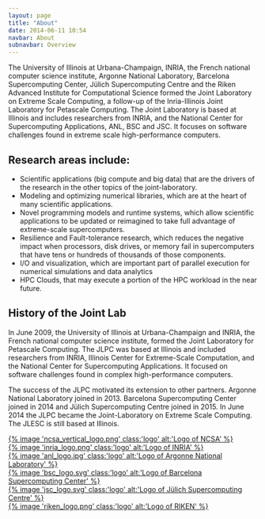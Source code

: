 ```yaml
---
layout: page
title: "About"
date: 2014-06-11 10:54
navbar: About
subnavbar: Overview
---
```


The University of Illinois at Urbana-Champaign, INRIA, the French national computer science institute, Argonne National Laboratory,
Barcelona Supercomputing Center, Jülich Supercomputing Centre and the Riken Advanced Institute for Computational Science formed the
Joint Laboratory on Extreme Scale Computing, a follow-up of the Inria-Illinois Joint Laboratory for Petascale Computing.
The Joint Laboratory is based at Illinois and includes researchers from INRIA, and the National Center for Supercomputing Applications,
ANL, BSC and JSC.
It focuses on software challenges found in extreme scale high-performance computers.

## Research areas include:

* Scientific applications (big compute and big data) that are the drivers of the research in the other topics of the joint-laboratory.
* Modeling and optimizing numerical libraries, which are at the heart of many scientific applications.
* Novel programming models and runtime systems, which allow scientific applications to be updated or reimagined
to take full advantage of extreme-scale supercomputers.
* Resilience and Fault-tolerance research, which reduces the negative impact when processors,
disk drives, or memory fail in supercomputers that have tens or hundreds of thousands of those components.
* I/O and visualization, which are important part of parallel execution for numerical simulations and data analytics
* HPC Clouds, that may execute a portion of the HPC workload in the near future.

## History of the Joint Lab

In June 2009, the University of Illinois at Urbana-Champaign and INRIA, the French national computer science institute,
formed the Joint Laboratory for Petascale Computing.
The JLPC was based at Illinois and included researchers from INRIA, Illinois Center for Extreme-Scale Computation, and
the National Center for Supercomputing Applications.
It focused on software challenges found in complex high-performance computers.

The success of the JLPC motivated its extension to other partners.
Argonne National Laboratory joined in 2013.
Barcelona Supercomputing Center joined in 2014 and Jülich Supercomputing Centre joined in 2015.
In June 2014 the JLPC became the Joint-Laboratory on Extreme Scale Computing.
The JLESC is still based at Illinois.

<div id="institutes" class="card-columns">
  <div class="card">
    <a href="{{ site.baseurl }}/about/partners#partner-uiuc-ncsa">
      {% image 'ncsa_vertical_logo.png' class:'logo' alt:'Logo of NCSA' %}
    </a>
  </div>

  <div class="card">
    <a href="{{ site.baseurl }}/about/partners#partner-inria">
      {% image 'inria_logo.png' class:'logo' alt:'Logo of INRIA' %}
    </a>
  </div>

  <div class="card">
    <a href="{{ site.baseurl }}/about/partners#partner-anl">
      {% image 'anl_logo.jpg' class:'logo' alt:'Logo of Argonne National Laboratory' %}
    </a>
  </div>

  <div class="card">
    <a href="{{ site.baseurl }}/about/partners#partner-bsc">
      {% image 'bsc_logo.svg' class:'logo' alt:'Logo of Barcelona Supercomputing Center' %}
    </a>
  </div>

  <div class="card">
    <a href="{{ site.baseurl }}/about/partners#partner-jsc">
      {% image 'jsc_logo.svg' class:'logo' alt:'Logo of Jülich Supercomputing Centre' %}
    </a>
  </div>

  <div class="card">
    <a href="{{ site.baseurl }}/about/partners#partner-riken">
      {% image 'riken_logo.png' class:'logo' alt:'Logo of RIKEN' %}
    </a>
  </div>
</div>
